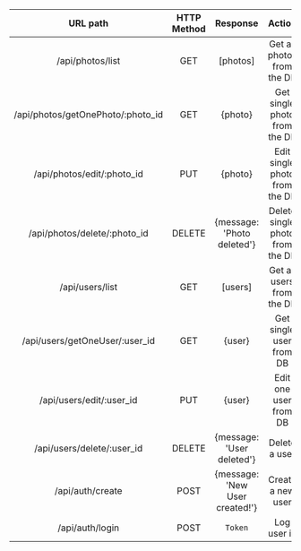 | URL path                    | HTTP Method       | Response                          | Action                        |
| :--------------------------:|:-----------------:| :--------------------------------:| :----------------------------:|
| /api/photos/list             | GET               | [photos]                           | Get all photos from the DB     |
| /api/photos/getOnePhoto/:photo_id             | GET               | {photo}                           | Get single photo from the DB     |
| /api/photos/edit/:photo_id             | PUT               | {photo}                           | Edit single photo from the DB     |
| /api/photos/delete/:photo_id             | DELETE               | {message: 'Photo deleted'}                           | Delete single photo from the DB     |
| /api/users/list             | GET               | [users]                           | Get all users from the DB     |
| /api/users/getOneUser/:user_id    | GET               | {user}                            | Get single user from DB       |
| /api/users/edit/:user_id      | PUT               | {user}                            | Edit one user from DB         |
| /api/users/delete/:user_id     | DELETE            | {message: 'User deleted'}         | Delete a user                 |
| /api/auth/create            | POST              | {message: 'New User created!'}    | Create a new user             |
| /api/auth/login             | POST              | `Token`    | Log user in             |